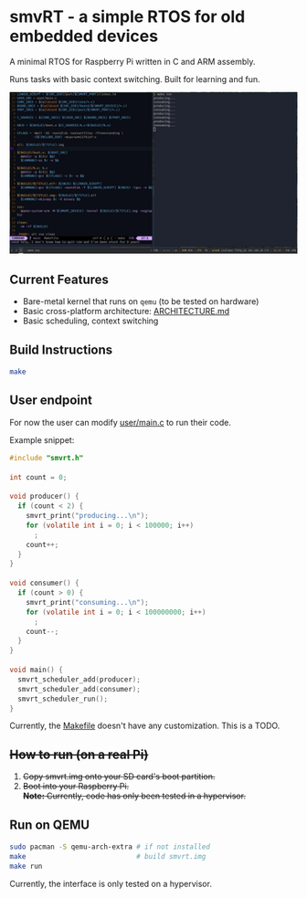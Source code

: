 # smvRT - a simple RTOS for old embedded devices
A minimal RTOS for Raspberry Pi written in C and ARM assembly.

Runs tasks with basic context switching. Built for learning and fun.

![(this is a screenshot)](./screen.jpg)

## Current Features
- Bare-metal kernel that runs on `qemu` (to be tested on hardware)
- Basic cross-platform architecture: [ARCHITECTURE.md](./docs/ARCHITECTURE.md)
- Basic scheduling, context switching

## Build Instructions
```bash
make
```

## User endpoint
For now the user can modify [user/main.c](./user/main.c) to run their code.

Example snippet:
```c
#include "smvrt.h"

int count = 0;

void producer() {
  if (count < 2) {
    smvrt_print("producing...\n");
    for (volatile int i = 0; i < 100000; i++)
      ;
    count++;
  }
}

void consumer() {
  if (count > 0) {
    smvrt_print("consuming...\n");
    for (volatile int i = 0; i < 100000000; i++)
      ;
    count--;
  }
}

void main() {
  smvrt_scheduler_add(producer);
  smvrt_scheduler_add(consumer);
  smvrt_scheduler_run();
}
```

Currently, the [Makefile](/Makefile) doesn't have any customization. This is a TODO.

## ~~How to run (on a real Pi)~~  
1. ~~Copy smvrt.img onto your SD card's boot partition.~~  
2. ~~Boot into your Raspberry Pi.~~  
~~**Note:** Currently, code has only been tested in a hypervisor.~~

## Run on QEMU
```bash
sudo pacman -S qemu-arch-extra # if not installed
make                           # build smvrt.img
make run
```

Currently, the interface is only tested on a hypervisor.

